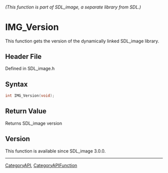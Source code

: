 ###### (This function is part of SDL_image, a separate library from SDL.)
# IMG_Version

This function gets the version of the dynamically linked SDL_image library.

## Header File

Defined in SDL_image.h

## Syntax

```c
int IMG_Version(void);

```

## Return Value

Returns SDL_image version

## Version

This function is available since SDL_image 3.0.0.

----
[CategoryAPI](CategoryAPI), [CategoryAPIFunction](CategoryAPIFunction)

